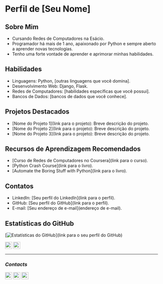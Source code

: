 # Perfil de [Seu Nome]

## Sobre Mim
- Cursando Redes de Computadores na Esácio.
- Programador há mais de 1 ano, apaixonado por Python e sempre aberto a aprender novas tecnologias.
- Tenho uma forte vontade de aprender e aprimorar minhas habilidades.

## Habilidades
- Linguagens: Python, [outras linguagens que você domina].
- Desenvolvimento Web: Django, Flask.
- Redes de Computadores: [habilidades específicas que você possui].
- Bancos de Dados: [bancos de dados que você conhece].

## Projetos Destacados
- [Nome do Projeto 1](link para o projeto): Breve descrição do projeto.
- [Nome do Projeto 2](link para o projeto): Breve descrição do projeto.
- [Nome do Projeto 3](link para o projeto): Breve descrição do projeto.

## Recursos de Aprendizagem Recomendados
- [Curso de Redes de Computadores no Coursera](link para o curso).
- [Python Crash Course](link para o livro).
- [Automate the Boring Stuff with Python](link para o livro).

## Contatos
- LinkedIn: [Seu perfil do LinkedIn](link para o perfil).
- GitHub: [Seu perfil do GitHub](link para o perfil).
- E-mail: [Seu endereço de e-mail](endereço de e-mail).

## Estatísticas do GitHub
[![Estatísticas do GitHub](https://github-readme-stats.vercel.app/api?username=seu_usuario&show_icons=true&theme=radical)](link para o seu perfil do GitHub)

  <p><img src="https://img.shields.io/badge/MySQL-00000F?style=for-the-badge&logo=mysql&logoColor=white" height="23"/>
  <img src="https://img.shields.io/badge/SQLite-07405E?style=for-the-badge&logo=sqlite&logoColor=white" height="23"/></p>

<hr>

**_<h3>Contacts</h3>_**
<div>
<a href="https://instagram.com/alencar.st" target="_blank"><img src="https://img.shields.io/badge/-Instagram-%23E4405F?style=for-the-badge&logo=instagram&logoColor=white" target="_blank" height="23"></a>
<a href = "mailto:alissonsts910@gmail.com"><img src="https://img.shields.io/badge/Gmail-D14836?style=for-the-badge&logo=gmail&logoColor=white" target="_blank" height="23"></a>
<a href="https://www.linkedin.com/in/alisson-alencar99/" target="_blank" height="23"><img src="https://img.shields.io/badge/-LinkedIn-%230077B5?style=for-the-badge&logo=linkedin&logoColor=white" target="_blank" height="23"></a>
</div>
